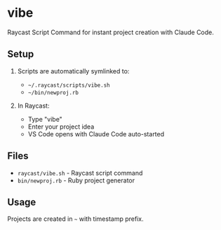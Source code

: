 # vibe

Raycast Script Command for instant project creation with Claude Code.

## Setup

1. Scripts are automatically symlinked to:
   - `~/.raycast/scripts/vibe.sh` 
   - `~/bin/newproj.rb`

2. In Raycast:
   - Type "vibe"
   - Enter your project idea
   - VS Code opens with Claude Code auto-started

## Files

- `raycast/vibe.sh` - Raycast script command
- `bin/newproj.rb` - Ruby project generator

## Usage

Projects are created in `~` with timestamp prefix.